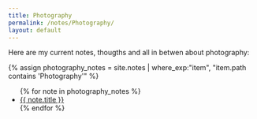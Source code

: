 ```yaml
---
title: Photography
permalink: /notes/Photography/
layout: default
---
```


Here are my current notes, thougths and all in betwen about photography:

{% assign photography_notes = site.notes | where_exp:"item", "item.path contains 'Photography'" %}
<ul>
  {% for note in photography_notes %}
    <li><a href="{{ note.url }}">{{ note.title }}</a></li>
  {% endfor %}
</ul>
